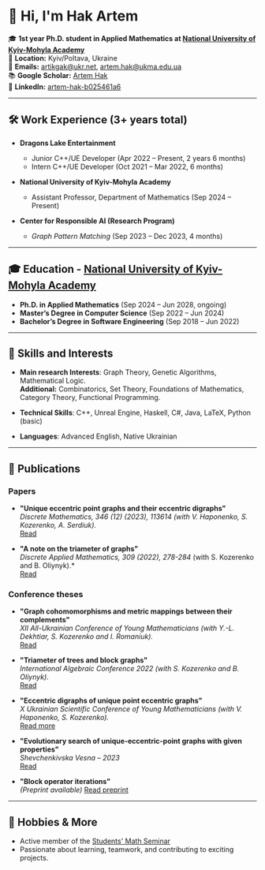 # 👋 Hi, I'm Hak Artem

🎓 **1st year Ph.D. student in Applied Mathematics at [National University of Kyiv-Mohyla Academy](https://www.ukma.edu.ua/eng/)**\
📍 **Location:** Kyiv/Poltava, Ukraine\
📧 **Emails:** [artikgak@ukr.net](mailto:artikgak@ukr.net), [artem.hak@ukma.edu.ua](mailto:artem.hak@ukma.edu.ua)\
📚 **Google Scholar:** [Artem Hak](https://scholar.google.com)\
🔗 **LinkedIn:** [artem-hak-b025461a6](https://www.linkedin.com/in/artem-hak-b025461a6)

---

## 🛠️ Work Experience (3+ years total)

- **Dragons Lake Entertainment**  
  - Junior C++/UE Developer (Apr 2022 – Present, 2 years 6 months)  
  - Intern C++/UE Developer (Oct 2021 – Mar 2022, 6 months)

- **National University of Kyiv-Mohyla Academy**  
  - Assistant Professor, Department of Mathematics (Sep 2024 – Present)

- **Center for Responsible AI (Research Program)**  
  - *Graph Pattern Matching* (Sep 2023 – Dec 2023, 4 months)

---

## 🎓 Education - [National University of Kyiv-Mohyla Academy](https://www.ukma.edu.ua/eng/)

- **Ph.D. in Applied Mathematics** (Sep 2024 – Jun 2028, ongoing)   
- **Master’s Degree in Computer Science** (Sep 2022 – Jun 2024)  
- **Bachelor’s Degree in Software Engineering** (Sep 2018 – Jun 2022)

---

## 🧠 Skills and Interests

- **Main research Interests**: Graph Theory, Genetic Algorithms, Mathematical Logic.\
  **Additional:** Combinatorics, Set Theory, Foundations of Mathematics, Category Theory, Functional Programming.

- **Technical Skills**:  C++, Unreal Engine, Haskell, C#, Java, LaTeX, Python (basic)

- **Languages**:  Advanced English, Native Ukrainian

---

## 📄 Publications

### Papers 

- **"Unique eccentric point graphs and their eccentric digraphs"**  
   *Discrete Mathematics, 346 (12) (2023), 113614 (with V. Haponenko, S. Kozerenko, A. Serdiuk).*\
   [Read](https://www.sciencedirect.com/science/article/pii/S0012365X2300300X)

- **"A note on the triameter of graphs"**  
   *Discrete Applied Mathematics, 309 (2022), 278-284* (with S. Kozerenko and B. Oliynyk).*\
   [Read](https://www.sciencedirect.com/science/article/abs/pii/S0166218X21004881)

### Conference theses 

- **"Graph cohomomorphisms and metric mappings between their complements"**  
   *XII All-Ukrainian Conference of Young Mathematicians (with Y.-L. Dekhtiar, S. Kozerenko and I. Romaniuk).*\
   [Read](https://ekmair.ukma.edu.ua/server/api/core/bitstreams/5860ea4d-f1f6-404a-a2d6-5bf29283bae8/content)

- **"Triameter of trees and block graphs"**  
   *International Algebraic Conference 2022 (with S. Kozerenko and B. Oliynyk).*\
   [Read](https://www.imath.kiev.ua/~algebra/algebra2022/abstracts)

- **"Eccentric digraphs of unique point eccentric graphs"**  
   *X Ukrainian Scientific Conference of Young Mathematicians (with V. Haponenko, S. Kozerenko).*\
   [Read more](http://matan.kpi.ua/public/files/2021/ysXconf/ysXabstracts.pdf)

- **"Evolutionary search of unique-eccentric-point graphs with given properties"**  
   *Shevchenkivska Vesna – 2023*\
   [Read](https://probability.knu.ua/shv2023/ShV_2023.pdf)

- **"Block operator iterations"**\
   *(Preprint available)*
   [Read preprint](https://docs.google.com/document/d/1Z7XCDZkEUyx3IaNGK3WPWa8nxylM5d0197dQlJACSos/edit)

---

## 🌱 Hobbies & More

- Active member of the [Students' Math Seminar](https://www.facebook.com/studmathseminar)  
- Passionate about learning, teamwork, and contributing to exciting projects.


<!--
**artikgak/artikgak** is a ✨ _special_ ✨ repository because its `README.md` (this file) appears on your GitHub profile.

Here are some ideas to get you started:

- 🔭 I’m currently working on ...
- 🌱 I’m currently learning ...
- 👯 I’m looking to collaborate on ...
- 🤔 I’m looking for help with ...
- 💬 Ask me about ...
- 📫 How to reach me: ...
- 😄 Pronouns: ...
- ⚡ Fun fact: ...
-->
